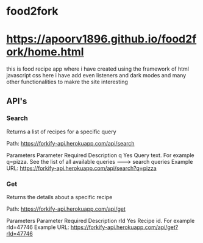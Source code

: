 # food2fork
# https://apoorv1896.github.io/food2fork/home.html
this is food recipe app where i have created using the framework of html javascript css here i have add even listeners and dark modes and many other functionalities
to makre the site interesting
## API's
### Search
Returns a list of recipes for a specific query

Path: https://forkify-api.herokuapp.com/api/search

Parameters
Parameter	Required	Description
q	Yes	Query text. For example q=pizza. See the list of all available queries 🡒 search queries
Example URL: https://forkify-api.herokuapp.com/api/search?q=pizza

### Get
Returns the details about a specific recipe

Path: https://forkify-api.herokuapp.com/api/get

Parameters
Parameter	Required	Description
rId	Yes	Recipe id. For example rId=47746
Example URL: https://forkify-api.herokuapp.com/api/get?rId=47746
